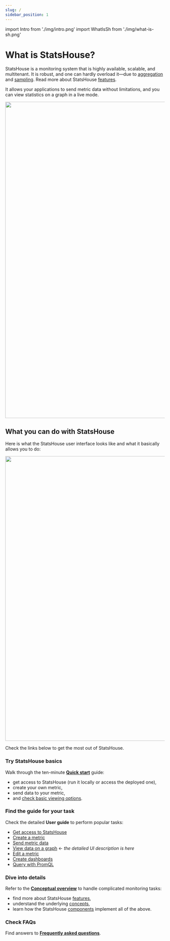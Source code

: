 ```yaml
---
slug: /
sidebar_position: 1 
---
```


import Intro from './img/intro.png'
import WhatIsSh from './img/what-is-sh.png'

# What is StatsHouse?

StatsHouse is a monitoring system that is highly available, scalable, and multitenant.
It is robust, and one can hardly overload it—due to [aggregation](conceptual-overview.md#aggregation) and 
[sampling](conceptual-overview.md#sampling).
Read more about StatsHouse [features](conceptual-overview.md#features).

It allows your applications to send metric data without limitations, and you can view statistics on a graph in a live 
mode.

<img src={WhatIsSh} width="1000"/>

## What you can do with StatsHouse

Here is what the StatsHouse user interface looks like and what it basically allows you to do:

<img src={Intro} width="900"/>

Check the links below to get the most out of StatsHouse.

### Try StatsHouse basics

Walk through the ten-minute [**Quick start**](quick-start.md) guide:
* get access to StatsHouse (run it locally or access the deployed one),
* create your own metric,
* send data to your metric,
* and [check basic viewing options](quick-start.md#check-basic-viewing-options).

### Find the guide for your task

Check the detailed **User guide** to perform popular tasks:

* [Get access to StatsHouse](guides/access-cluster.md)
* [Create a metric](guides/create-metric.md)
* [Send metric data](guides/send-data.md)
* [View data on a graph](guides/view-graph.md) ← <text className="orange-text">_the detailed UI description is 
  here_</text>
* [Edit a metric](guides/edit-metrics.md)
* [Create dashboards](guides/dashboards.md)
* [Query with PromQL](guides/query-wth-promql.md)

### Dive into details

Refer to the [**Conceptual overview**](conceptual%20overview/features.md) to handle complicated monitoring tasks:
* find more about StatsHouse [features](conceptual%20overview/features.md),
* understand the underlying [concepts](conceptual%20overview/concepts.md), 
* learn how the StatsHouse [components](conceptual%20overview/components.md) implement all of the above.

### Check FAQs

Find answers to [**Frequently asked questions**](faq.md).
